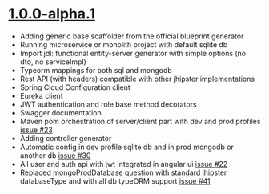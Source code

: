 <a name="1.0.0-alpha.1"></a>

# [1.0.0-alpha.1](https://github.com/jhipster/generator-jhipster-nodejs/tree/v1.0.0-alpha.1)

- Adding generic base scaffolder from the official blueprint generator
- Running microservice or monolith project with default sqlite db
- Import jdl: functional entity-server generator with simple options (no dto, no serviceImpl)
- Typeorm mappings for both sql and mongodb 
- Rest API (with headers) compatible with other jhipster implementations
- Spring Cloud Configuration client
- Eureka client 
- JWT authentication and role base method decorators
- Swagger documentation
- Maven pom orchestration of server/client part with dev and prod profiles [issue #23](https://github.com/jhipster/generator-jhipster-nodejs/issues/23)
- Adding controller generator
- Automatic config in dev profile sqlite db and in prod mongodb or another db [issue #30](https://github.com/jhipster/generator-jhipster-nodejs/issues/30)
- All user and auth api with jwt integrated in angular ui [issue #22](https://github.com/jhipster/generator-jhipster-nodejs/issues/22)
- Replaced mongoProdDatabase question with standard jhipster databaseType and with all db typeORM support [issue #41](https://github.com/jhipster/generator-jhipster-nodejs/issues/41)